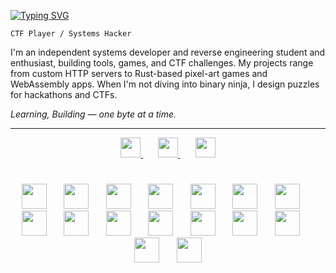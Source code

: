 [![Typing SVG](https://readme-typing-svg.demolab.com?font=Fira+Code&weight=600&duration=4000&pause=1000&color=D4C5E2&vCenter=true&width=450&height=50&lines=FrankTheSssnake)](https://git.io/typing-svg)

`CTF Player / Systems Hacker`

I'm an independent systems developer and reverse engineering student and enthusiast, building tools, games, and CTF challenges. My projects range from custom HTTP servers to Rust-based pixel-art games and WebAssembly apps. When I'm not diving into binary ninja, I design puzzles for hackathons and CTFs.

_Learning, Building — one byte at a time._

---

<!-- Social icons section -->
<p align="center">
  <a href="https://www.linkedin.com/in/aaradhya-bhardwaj-907485319/">
    <img width=32px height=32px src="https://github.com/user-attachments/assets/82155bc0-2d2a-4076-be36-b957374066e3" />
  </a>
  &#8287;&#8287;&#8287;&#8287;&#8287;
  <a href="https://frankhiss.xyz">
    <img width=32px height=32px src="https://github.com/user-attachments/assets/b1aeedcd-8ce3-4dca-94ab-55fd799f91a1"/>
  </a>
  &#8287;&#8287;&#8287;&#8287;&#8287;
  <a href="https://linktr.ee/frankhissss">
    <img width=32px height=32px src="https://img.icons8.com/?size=100&id=x03G5TG9OoEO&format=png&color=000000"/>
  </a>
</p>

#
<!-- Tech Stack -->
<p align="center">
  <img width=40px height=40px src="https://cdn.jsdelivr.net/gh/devicons/devicon@latest/icons/rust/rust-original.svg" />
  &#8287;&#8287;&#8287;&#8287;&#8287;
  <img width=40px height=40px src="https://cdn.jsdelivr.net/gh/devicons/devicon@latest/icons/c/c-original.svg" />
  &#8287;&#8287;&#8287;&#8287;&#8287;
  <img width=40px height=40px src="https://cdn.jsdelivr.net/gh/devicons/devicon@latest/icons/python/python-original.svg" />
  &#8287;&#8287;&#8287;&#8287;&#8287;
  <img width=40px height=40px src="https://cdn.jsdelivr.net/gh/devicons/devicon@latest/icons/git/git-original.svg" />
  &#8287;&#8287;&#8287;&#8287;&#8287;
  <img width=40px height=40px src="https://cdn.jsdelivr.net/gh/devicons/devicon@latest/icons/github/github-original.svg" />
  &#8287;&#8287;&#8287;&#8287;&#8287;
  <img width=40px height=40px src="https://cdn.jsdelivr.net/gh/devicons/devicon@latest/icons/linux/linux-original.svg" />
  &#8287;&#8287;&#8287;&#8287;&#8287;
  <img width=40px height=40px src="https://cdn.jsdelivr.net/gh/devicons/devicon@latest/icons/gcc/gcc-original.svg" />
  &#8287;&#8287;&#8287;&#8287;&#8287;
  <img width=40px height=40px src="https://cdn.jsdelivr.net/gh/devicons/devicon@latest/icons/wasm/wasm-original.svg" />
  &#8287;&#8287;&#8287;&#8287;&#8287;
  <img width=40px height=40px src="https://cdn.jsdelivr.net/gh/devicons/devicon@latest/icons/bash/bash-original.svg" />
  &#8287;&#8287;&#8287;&#8287;&#8287;
  <img width=40px height=40px src="https://cdn.jsdelivr.net/gh/devicons/devicon@latest/icons/docker/docker-original.svg" />
  &#8287;&#8287;&#8287;&#8287;&#8287;
  <img width=40px height=40px src="https://cdn.jsdelivr.net/gh/devicons/devicon@latest/icons/neovim/neovim-original.svg" />
  &#8287;&#8287;&#8287;&#8287;&#8287;
  <img width=40px height=40px src="https://cdn.jsdelivr.net/gh/devicons/devicon@latest/icons/selenium/selenium-original.svg" />
  &#8287;&#8287;&#8287;&#8287;&#8287;
  <img width=40px height=40px src="https://cdn.jsdelivr.net/gh/devicons/devicon@latest/icons/django/django-plain.svg" />
  &#8287;&#8287;&#8287;&#8287;&#8287;
  <img width=40px height=40px src="https://cdn.jsdelivr.net/gh/devicons/devicon@latest/icons/fastapi/fastapi-original.svg" />
  &#8287;&#8287;&#8287;&#8287;&#8287;
  <img width=40px height=40px src="https://cdn.jsdelivr.net/gh/devicons/devicon@latest/icons/tensorflow/tensorflow-original.svg" />
  &#8287;&#8287;&#8287;&#8287;&#8287;
  <img width=40px height=40px src="https://cdn.jsdelivr.net/gh/devicons/devicon@latest/icons/pandas/pandas-original.svg" />
</p>

